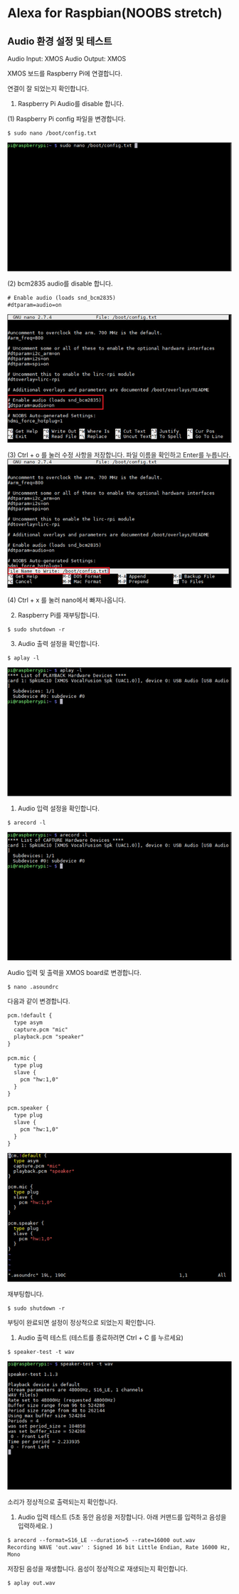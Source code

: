 # Alexa for Raspbian\(NOOBS stretch\)

## Audio 환경 설정 및 테스트

Audio Input: XMOS
Audio Output: XMOS

XMOS 보드를 Raspberry Pi에 연결합니다.

연결이 잘 되었는지 확인합니다.

1. Raspberry Pi Audio를 disable 합니다.

(1) Raspberry Pi config 파일을 변경합니다.
  ```
  $ sudo nano /boot/config.txt
  ```
  ![](/assets/raspbian_audio_xmos_step_1.jpg)


(2) bcm2835 audio를 disable 합니다.
  ```
  # Enable audio (loads snd_bcm2835)
  #dtparam=audio=on
  ```
  ![](/assets/raspbian_audio_xmos_step_2.jpg)

(3) Ctrl + o 를 눌러 수정 사항을 저장합니다. 파일 이름을 확인하고 Enter를 누릅니다.
  ![](/assets/raspbian_audio_xmos_step_3.jpg)
  
(4) Ctrl + x 를 눌러 nano에서 빠져나옵니다.

2. Raspberry Pi를 재부팅합니다.
```
$ sudo shutdown -r
```

3. Audio 출력 설정을 확인합니다.

```
$ aplay -l
```

![](/assets/raspbian_audio_xmos_step_4.jpg)

1. Audio 입력 설정을 확인합니다.

```
$ arecord -l
```

![](/assets/raspbian_audio_xmos_step_5.jpg)

Audio 입력 및 출력을 XMOS board로 변경합니다.

```
$ nano .asoundrc
```

다음과 같이 변경합니다.

```
pcm.!default {
  type asym
  capture.pcm "mic"
  playback.pcm "speaker"
}

pcm.mic {
  type plug
  slave {
    pcm "hw:1,0"
  }
}

pcm.speaker {
  type plug
  slave {
    pcm "hw:1,0"
  }
}
```

![](/assets/raspbian_audio_step_3.jpg)

재부팅합니다.

```
$ sudo shutdown -r
```

부팅이 완료되면 설정이 정상적으로 되었는지 확인합니다.

1. Audio 출력 테스트 \(테스트를 종료하려면 Ctrl + C 를 누르세요\)

```
$ speaker-test -t wav
```

![](/assets/raspbian_audio_step_4.jpg)

소리가 정상적으로 출력되는지 확인합니다.

1. Audio 입력 테스트 \(5초 동안 음성을 저장합니다. 아래 커맨드를 입력하고 음성을 입력하세요. \)

```
$ arecord --format=S16_LE --duration=5 --rate=16000 out.wav
Recording WAVE 'out.wav' : Signed 16 bit Little Endian, Rate 16000 Hz, Mono
```

저장된 음성을 재생합니다. 음성이 정상적으로 재생되는지 확인합니다.

```
$ aplay out.wav
```



